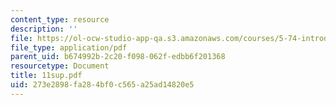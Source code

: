 ```yaml
---
content_type: resource
description: ''
file: https://ol-ocw-studio-app-qa.s3.amazonaws.com/courses/5-74-introductory-quantum-mechanics-ii-spring-2004/273e2898fa284bf0c565a25ad14820e5_11sup.pdf
file_type: application/pdf
parent_uid: b674992b-2c20-f098-062f-edbb6f201368
resourcetype: Document
title: 11sup.pdf
uid: 273e2898-fa28-4bf0-c565-a25ad14820e5
---
```

